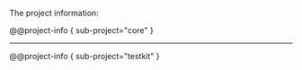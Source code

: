 The project information:

@@project-info { sub-project="core" }

<hr/>

@@project-info { sub-project="testkit" }
